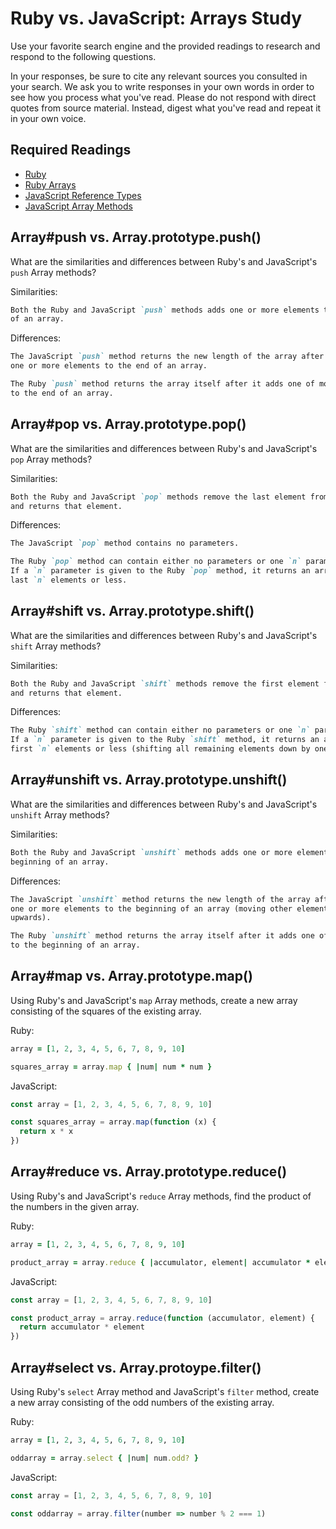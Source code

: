 # Ruby vs. JavaScript: Arrays Study

Use your favorite search engine and the provided readings to research and
respond to the following questions.

In your responses, be sure to cite any relevant sources you consulted in your
search. We ask you to write responses in your own words in order to see how you
process what you've read. Please do not respond with direct quotes from source
material. Instead, digest what you've read and repeat it in your own voice.

## Required Readings

-   [Ruby](https://github.com/ga-wdi-boston/ruby)
-   [Ruby Arrays](https://github.com/ga-wdi-boston/ruby-arrays)
-   [JavaScript Reference Types](https://github.com/ga-wdi-boston/js-reference-types)
-   [JavaScript Array Methods](https://github.com/ga-wdi-boston/js-array-methods)

## Array#push vs. Array.prototype.push()

What are the similarities and differences between Ruby's and JavaScript's `push`
Array methods?

Similarities:

```md
Both the Ruby and JavaScript `push` methods adds one or more elements to the end
of an array.
```

Differences:

```md
The JavaScript `push` method returns the new length of the array after it adds
one or more elements to the end of an array.

The Ruby `push` method returns the array itself after it adds one of more elements
to the end of an array.
```

## Array#pop vs. Array.prototype.pop()

What are the similarities and differences between Ruby's and JavaScript's `pop`
Array methods?

Similarities:

```md
Both the Ruby and JavaScript `pop` methods remove the last element from an array
and returns that element.
```

Differences:

```md
The JavaScript `pop` method contains no parameters.

The Ruby `pop` method can contain either no parameters or one `n` parameter.
If a `n` parameter is given to the Ruby `pop` method, it returns an array of the
last `n` elements or less.
```

## Array#shift vs. Array.prototype.shift()

What are the similarities and differences between Ruby's and JavaScript's
`shift` Array methods?

Similarities:

```md
Both the Ruby and JavaScript `shift` methods remove the first element from an array
and returns that element.
```

Differences:

```md
The Ruby `shift` method can contain either no parameters or one `n` parameter.
If a `n` parameter is given to the Ruby `shift` method, it returns an array of the
first `n` elements or less (shifting all remaining elements down by one).
```

## Array#unshift vs. Array.prototype.unshift()

What are the similarities and differences between Ruby's and JavaScript's
`unshift` Array methods?

Similarities:

```md
Both the Ruby and JavaScript `unshift` methods adds one or more elements to the
beginning of an array.
```

Differences:

```md
The JavaScript `unshift` method returns the new length of the array after it adds
one or more elements to the beginning of an array (moving other elements
upwards).

The Ruby `unshift` method returns the array itself after it adds one of more elements
to the beginning of an array.
```

## Array#map vs. Array.prototype.map()

Using Ruby's and JavaScript's `map` Array methods, create a new array consisting
of the squares of the existing array.

Ruby:

```ruby
array = [1, 2, 3, 4, 5, 6, 7, 8, 9, 10]

squares_array = array.map { |num| num * num }
```

JavaScript:

```javascript
const array = [1, 2, 3, 4, 5, 6, 7, 8, 9, 10]

const squares_array = array.map(function (x) {
  return x * x
})
```

## Array#reduce vs. Array.prototype.reduce()

Using Ruby's and JavaScript's `reduce` Array methods, find the product of the
numbers in the given array.

Ruby:

```ruby
array = [1, 2, 3, 4, 5, 6, 7, 8, 9, 10]

product_array = array.reduce { |accumulator, element| accumulator * element }
```

JavaScript:

```javascript
const array = [1, 2, 3, 4, 5, 6, 7, 8, 9, 10]

const product_array = array.reduce(function (accumulator, element) {
  return accumulator * element
})
```

## Array#select vs. Array.protoype.filter()

Using Ruby's `select` Array method and JavaScript's `filter` method, create a
new array consisting of the odd numbers of the existing array.

Ruby:

```ruby
array = [1, 2, 3, 4, 5, 6, 7, 8, 9, 10]

oddarray = array.select { |num| num.odd? }
```

JavaScript:

```javascript
const array = [1, 2, 3, 4, 5, 6, 7, 8, 9, 10]

const oddarray = array.filter(number => number % 2 === 1)
```

